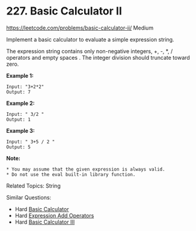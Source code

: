 # 227. Basic Calculator II
<https://leetcode.com/problems/basic-calculator-ii/>
Medium

Implement a basic calculator to evaluate a simple expression string.

The expression string contains only non-negative integers, +, -, *, / operators and empty spaces . The integer division should truncate toward zero.

**Example 1:**

    Input: "3+2*2"
    Output: 7

**Example 2:**

    Input: " 3/2 "
    Output: 1

**Example 3:**

    Input: " 3+5 / 2 "
    Output: 5

**Note:**

    * You may assume that the given expression is always valid.
    * Do not use the eval built-in library function.

Related Topics: String

Similar Questions: 
* Hard [Basic Calculator](https://leetcode.com/problems/basic-calculator/)
* Hard [Expression Add Operators](https://leetcode.com/problems/expression-add-operators/)
* Hard [Basic Calculator III](https://leetcode.com/problems/basic-calculator-iii/)